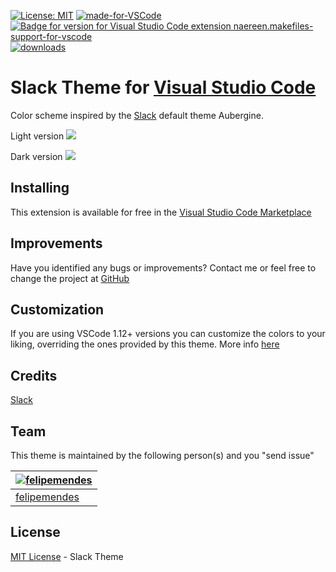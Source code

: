 [![License: MIT](https://img.shields.io/badge/License-MIT-yellow.svg)](https://opensource.org/licenses/MIT)
[![made-for-VSCode](https://img.shields.io/badge/Made%20for-VSCode-1f425f.svg)](https://code.visualstudio.com/) [![Badge for version for Visual Studio Code extension naereen.makefiles-support-for-vscode](https://vsmarketplacebadge.apphb.com/version/naereen.makefiles-support-for-vscode.svg)](https://marketplace.visualstudio.com/items?itemName=felipe-mendes.slack-theme)
[![downloads](https://img.shields.io/badge/Downloads-4K-green.svg)](https://marketplace.visualstudio.com/items?itemName=felipe-mendes.slack-theme)

# Slack Theme for [Visual Studio Code](http://code.visualstudio.com)

Color scheme inspired by the [Slack](https://slack.com) default theme Aubergine.

Light version
![](https://raw.githubusercontent.com/slack-theme/visual-studio-code/master/screenshots/preview-light.png)

Dark version
![](https://raw.githubusercontent.com/slack-theme/visual-studio-code/master/screenshots/preview-dark.png)
## Installing

This extension is available for free in the [Visual Studio Code Marketplace](https://marketplace.visualstudio.com/items?itemName=felipe-mendes.slack-theme)

## Improvements

Have you identified any bugs or improvements? Contact me or feel free to change the project at [GitHub](https://github.com/felipemendes/slack-theme)

## Customization

If you are using VSCode 1.12+ versions you can customize the colors to your liking, overriding the ones provided by this theme. More info [here](https://code.visualstudio.com/docs/getstarted/theme-color-reference)

## Credits

[Slack](https://github.com/slackhq)

## Team

This theme is maintained by the following person(s) and you "send issue"


[![felipemendes](https://avatars2.githubusercontent.com/u/3712089?s=100&v=4)](https://github.com/felipemendes) |
--- |
[felipemendes](https://github.com/felipemendes) |


## License

[MIT License](./License) - Slack Theme


